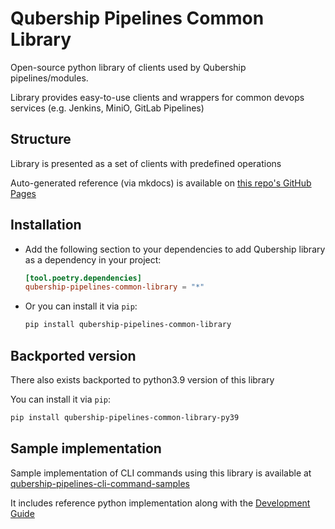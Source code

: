 # Qubership Pipelines Common Library

Open-source python library of clients used by Qubership pipelines/modules.

Library provides easy-to-use clients and wrappers for common devops services (e.g. Jenkins, MiniO, GitLab Pipelines)

## Structure

Library is presented as a set of clients with predefined operations

Auto-generated reference (via mkdocs) is available on [this repo's GitHub Pages](https://netcracker.github.io/qubership-pipelines-common-python-library) 

## Installation

- Add the following section to your dependencies to add Qubership library as a dependency in your project:

  ```toml
  [tool.poetry.dependencies]
  qubership-pipelines-common-library = "*"
  ```

- Or you can install it via `pip`:
  ```bash
  pip install qubership-pipelines-common-library
  ```

## Backported version

There also exists backported to python3.9 version of this library

You can install it via `pip`:

```bash
pip install qubership-pipelines-common-library-py39
```

## Sample implementation

Sample implementation of CLI commands using this library is available at [qubership-pipelines-cli-command-samples](https://github.com/Netcracker/qubership-pipelines-cli-command-samples)

It includes reference python implementation along with the [Development Guide](https://github.com/Netcracker/qubership-pipelines-cli-command-samples/blob/main/docs/development.md)
